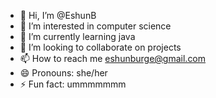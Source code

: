 - 👋 Hi, I’m @EshunB
- 👀 I’m interested in computer science
- 🌱 I’m currently learning java
- 💞️ I’m looking to collaborate on projects
- 📫 How to reach me eshunburge@gmail.com
- 😄 Pronouns: she/her
- ⚡ Fun fact: ummmmmmm

<!---
EshunB/EshunB is a ✨ special ✨ repository because its `README.md` (this file) appears on your GitHub profile.
You can click the Preview link to take a look at your changes.
--->

